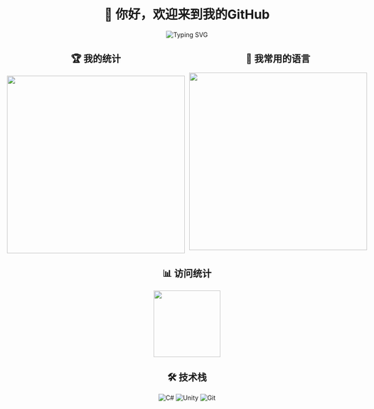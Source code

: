 <div align="center">
    
# 👋 你好，欢迎来到我的GitHub

<img src="https://readme-typing-svg.herokuapp.com?font=Fira+Code&pause=1000&color=2F90F7&center=true&vCenter=true&width=300&lines=热爱编程;永远保持学习的激情" alt="Typing SVG" />

<div style="display: flex; justify-content: center; gap: 10px;">
    <div>
        <h2>🏆 我的统计</h2>
        <img width="400" src="https://github-readme-stats.vercel.app/api?username=qqw1584913629&show_icons=true&theme=tokyonight" />
    </div>
    <div>
        <h2>🚀 我常用的语言</h2>
        <img width="400" src="https://github-readme-stats.vercel.app/api/top-langs/?username=qqw1584913629&layout=compact&theme=tokyonight" />
    </div>
</div>

## 📊 访问统计
<img width="150" src="https://profile-counter.glitch.me/qqw1584913629/count.svg" />

## 🛠️ 技术栈
![C#](https://img.shields.io/badge/-C%23-239120?style=flat-square&logo=c-sharp&logoColor=white)
![Unity](https://img.shields.io/badge/-Unity-000000?style=flat-square&logo=unity&logoColor=white)
![Git](https://img.shields.io/badge/-Git-F05032?style=flat-square&logo=git&logoColor=white)

</div>
